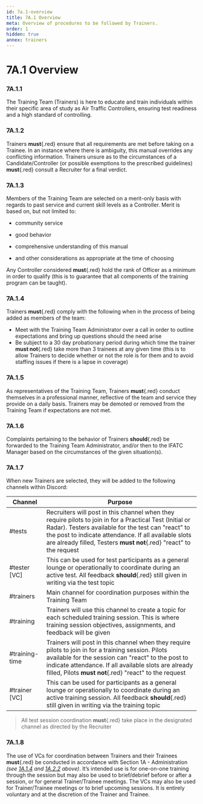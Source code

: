 ```yaml
---
id: 7a.1-overview
title: 7A.1 Overview
meta: Overview of procedures to be followed by Trainers.
order: 1
hidden: true
annex: trainers
---
```


# 7A.1 Overview



### 7A.1.1

The Training Team (Trainers) is here to educate and train individuals within their specific area of study as Air Traffic Controllers, ensuring test readiness and a high standard of controlling.



### 7A.1.2

Trainers **must**{.red} ensure that all requirements are met before taking on a Trainee. In an instance where there is ambiguity, this manual overrides any conflicting information. Trainers unsure as to the circumstances of a Candidate/Controller (or possible exemptions to the prescribed guidelines) **must**{.red} consult a Recruiter for a final verdict. 



### 7A.1.3	

Members of the Training Team are selected on a merit-only basis with regards to past service and current skill levels as a Controller. Merit is based on, but not limited to:



- community service

- good behavior

- comprehensive understanding of this manual

- and other considerations as appropriate at the time of choosing

  

Any Controller considered **must**{.red} hold the rank of Officer as a minimum in order to qualify (this is to guarantee that all components of the training program can be taught).



### 7A.1.4

Trainers **must**{.red} comply with the following when in the process of being added as members of the team:

- Meet with the Training Team Administrator over a call in order to outline expectations and bring up questions should the need arise
- Be subject to a 30 day probationary period during which time the trainer **must not**{.red} take more than 3 trainees at any given time (this is to allow Trainers to decide whether or not the role is for them and to avoid staffing issues if there is a lapse in coverage)



### 7A.1.5

As representatives of the Training Team, Trainers **must**{.red} conduct themselves in a professional manner, reflective of the team and service they provide on a daily basis. Trainers may be demoted or removed from the Training Team if expectations are not met. 



### 7A.1.6

Complaints pertaining to the behavior of Trainers **should**{.red} be forwarded to the Training Team Administrator, and/or then to the IFATC Manager based on the circumstances of the given situation(s). 



### 7A.1.7

When new Trainers are selected, they will be added to the following channels within Discord:



| Channel        | Purpose                                                      |
| -------------- | ------------------------------------------------------------ |
| #tests         | Recruiters will post in this channel when they require pilots to join in for a Practical Test (Initial or Radar). Testers available for the test can "react" to the post to indicate attendance. If all available slots are already filled, Testers **must not**{.red} "react" to the request |
| #tester [VC]   | This can be used for test participants as a general lounge or operationally to coordinate during an active test. All feedback **should**{.red} still given in writing via the test topic |
| #trainers      | Main channel for coordination purposes within the Training Team |
| #training      | Trainers will use this channel to create a topic for each scheduled training session. This is where training session objectives, assignments, and feedback will be given |
| #training-time | Trainers will post in this channel when they require pilots to join in for a training session. Pilots available for the session can "react" to the post to indicate attendance. If all available slots are already filled, Pilots **must not**{.red} "react" to the request |
| #trainer [VC]  | This can be used for participants as a general lounge or operationally to coordinate during an active training session. All feedback **should**{.red} still given in writing via the training topic |



> All test session coordination **must**{.red} take place in the designated channel as directed by the Recruiter



### 7A.1.8

The use of VCs for coordination between Trainers and their Trainees **must**{.red} be conducted in accordance with Section 1A - Administration *(see [1A.1.4](/guide/atc-manual/1a.-administration/1a.1-discord-communication#1a.1.4) and [1A.2.2](/guide/atc-manual/1a.-administration/1a.2-discord-rules#1a.2.2) above)*. It’s intended use is for one-on-one training through the session but may also be used to brief/debrief before or after a session, or for general Trainer/Trainee meetings. The VCs may also be used for Trainer/Trainee meetings or to brief upcoming sessions. It is entirely voluntary and at the discretion of the Trainer and Trainee. 